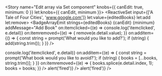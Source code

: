 <script>
  import { Story } from 'kitbook';
  import BadgeArrayEmit from './BadgeArrayEmit.svelte';
  import ReactiveSet from '../functions/ReactiveSet.svelte';

  let books = ['Lord of the Rings', 'www.books.com'];
</script>

<Story
  name="Edit array via Set component"
  knobs={{ canEdit: true, minimum: 0 }}
  let:knobs={{ canEdit, minimum }}>
  <ReactiveSet
    input={['A Tale of Four Cities', 'www.google.com']}
    let:value={editedBooks}
    let:add
    let:remove>
    <BadgeArrayEmit
      strings={editedBooks}
      {canEdit}
      {minimum}
      addMessage="Add Book"
      on:itemclicked={(e) => console.log('itemclicked', e.detail)}
      on:itemremoved={(e) => {
        remove(e.detail.value);
      }}
      on:additem={() => {
        const string = prompt('What would you like to add?');
        if (string) {
          add(string.trim());
        }
      }} />
  </ReactiveSet>
</Story>

<Story name="Edit array">
  <BadgeArrayEmit
    strings={books || []}
    canEdit={true}
    addMessage="Add Book"
    on:itemclicked={(e) => console.log('itemclicked', e.detail)}
    on:additem={(e) => {
      const string = prompt('What book would you like to avoid?');
      if (string) {
        books = [...books, string.trim()];
      }
    }}
    on:itemremoved={(e) => {
      books.splice(e.detail.index, 1);
      books = books;
    }} />
</Story>

<Story name="Handles a string">
  <BadgeArrayEmit strings={'How about this?'} addMessage="foo" on:additem={() => alert('fired')} />
</Story>

<Story name="Handles null">
  <BadgeArrayEmit strings={null} canEdit addMessage="foo" on:additem={() => alert('fired')} />
</Story>
